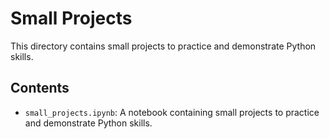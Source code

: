 # Small Projects
This directory contains small projects to practice and demonstrate Python skills.

## Contents
- `small_projects.ipynb`: A notebook containing small projects to practice and demonstrate Python skills.